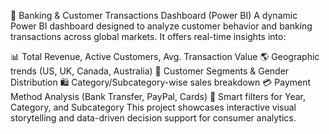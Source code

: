 🧾 Banking & Customer Transactions Dashboard (Power BI)
A dynamic Power BI dashboard designed to analyze customer behavior and banking transactions across global markets. It offers real-time insights into:

📊 Total Revenue, Active Customers, Avg. Transaction Value
🌎 Geographic trends (US, UK, Canada, Australia)
🎯 Customer Segments & Gender Distribution
🛍️ Category/Subcategory-wise sales breakdown
💳 Payment Method Analysis (Bank Transfer, PayPal, Cards)
🧠 Smart filters for Year, Category, and Subcategory
This project showcases interactive visual storytelling and data-driven decision support for consumer analytics.
